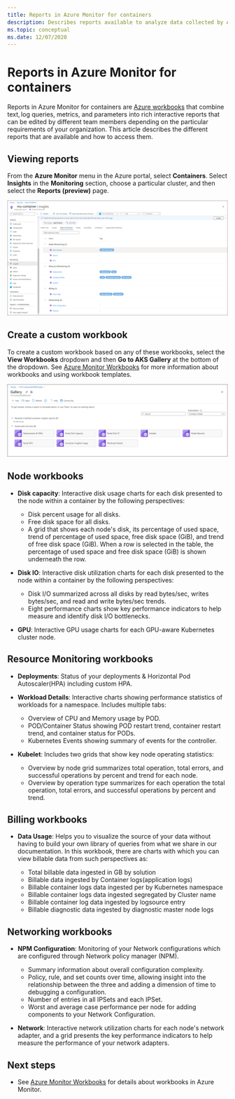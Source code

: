 ```yaml
---
title: Reports in Azure Monitor for containers
description: Describes reports available to analyze data collected by Azure Monitor for containers.
ms.topic: conceptual
ms.date: 12/07/2020
---
```


# Reports in Azure Monitor for containers
Reports in Azure Monitor for containers are [Azure workbooks](../platform/workbooks-overview.md) that combine text, log queries, metrics, and parameters into rich interactive reports that can be edited by different team members depending on the particular requirements of your organization. This article describes the different reports that are available and how to access them.

## Viewing reports
From the **Azure Monitor** menu in the Azure portal, select **Containers**. Select **Insights** in the **Monitoring** section, choose a particular cluster, and then select the **Reports (preview)** page. 

[![Reports page](media/container-insights-reports/reports-page.png)](media/container-insights-workbooks/reports-page.png#lightbox)

## Create a custom workbook
To create a custom workbook based on any of these workbooks, select the **View Workbooks** dropdown and then **Go to AKS Gallery** at the bottom of the dropdown. See [Azure Monitor Workbooks](../platform/workbooks-overview.md) for more information about workbooks and using workbook templates.

[![AKS gallery](media/container-insights-reports/aks-gallery.png)](media/container-insights-workbooks/aks-gallery.png#lightbox)

## Node workbooks

- **Disk capacity**: Interactive disk usage charts for each disk presented to the node within a container by the following perspectives:

    - Disk percent usage for all disks.
    - Free disk space for all disks.
    - A grid that shows each node's disk, its percentage of used space, trend of percentage of used space, free disk space (GiB), and trend of free disk space (GiB). When a row is selected in the table, the percentage of used space and free disk space (GiB) is shown underneath the row.

- **Disk IO**: Interactive disk utilization charts for each disk presented to the node within a container by the following perspectives:

    - Disk I/O summarized across all disks by read bytes/sec, writes bytes/sec, and read and write bytes/sec trends.
    - Eight performance charts show key performance indicators to help measure and identify disk I/O bottlenecks.

- **GPU**: Interactive GPU usage charts for each GPU-aware Kubernetes cluster node.

## Resource Monitoring workbooks

- **Deployments**: Status of your deployments & Horizontal Pod Autoscaler(HPA) including custom HPA. 
  
- **Workload Details**: Interactive charts showing performance statistics of workloads for a namespace. Includes multiple tabs:

  - Overview of CPU and Memory usage by POD.
  - POD/Container Status showing POD restart trend, container restart trend, and container status for PODs.
  - Kubernetes Events showing summary of events for the controller.

- **Kubelet**: Includes two grids that show key node operating statistics:

    - Overview by node grid summarizes total operation, total errors, and successful operations by percent and trend for each node.
    - Overview by operation type summarizes for each operation the total operation, total errors, and successful operations by percent and trend.
## Billing workbooks

- **Data Usage**: Helps you to visualize the source of your data without having to build your own library of queries from what we share in our documentation. In this workbook, there are charts with which you can view billable data from such perspectives as:

  - Total billable data ingested in GB by solution
  - Billable data ingested by Container logs(application logs)
  - Billable container logs data ingested per by Kubernetes namespace
  - Billable container logs data ingested segregated by Cluster name
  - Billable container log data ingested by logsource entry
  - Billable diagnostic data ingested by diagnostic master node logs

## Networking workbooks

- **NPM Configuration**:  Monitoring of your Network configurations which are configured through Network policy manager (NPM).

  - Summary information about overall configuration complexity.
  - Policy, rule, and set counts over time, allowing insight into the relationship between the three and adding a dimension of time to debugging a configuration.
  - Number of entries in all IPSets and each IPSet.
  - Worst and average case performance per node for adding components to your Network Configuration.

- **Network**: Interactive network utilization charts for each node's network adapter, and a grid presents the key performance indicators to help measure the performance of your network adapters.



## Next steps

- See [Azure Monitor Workbooks](../platform/workbooks-overview.md) for details about workbooks in Azure Monitor.
